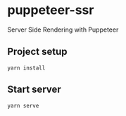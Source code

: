 # puppeteer-ssr

Server Side Rendering with Puppeteer

## Project setup
```
yarn install
```

## Start server
```
yarn serve
```
